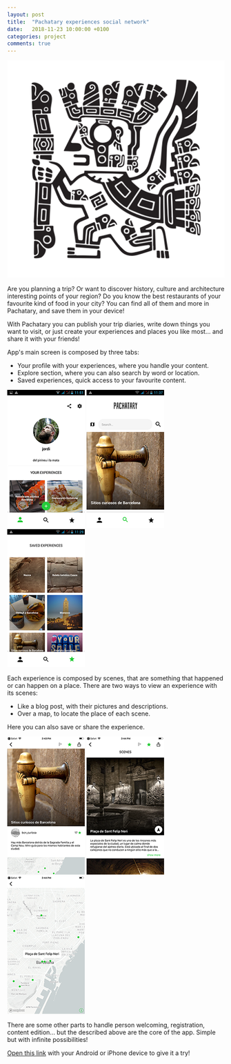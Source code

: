 ```yaml
---
layout: post
title:  "Pachatary experiences social network"
date:   2018-11-23 10:00:00 +0100
categories: project
comments: true
---
```


![Pachatary](/assets/images/pachatary_icon.png)

Are you planning a trip?
Or want to discover history, culture and architecture interesting points of your region?
Do you know the best restaurants of your favourite kind of food in your city?
You can find all of them and more in Pachatary, and save them in your device!

With Pachatary you can publish your trip diaries,
write down things you want to visit,
or just create your experiences and places you like most...
and share it with your friends!

App's main screen is composed by three tabs:

* Your profile with your experiences, where you handle your content.
* Explore section, where you can also search by word or location.
* Saved experiences, quick access to your favourite content.

![MyExperiences](/assets/images/myexperiences-screenshot.png)
![Explore](/assets/images/explore-screenshot.png)
![Saved](/assets/images/saved-screenshot.png)

Each experience is composed by scenes,
that are something that happened or can happen on a place.
There are two ways to view an experience with its scenes:

* Like a blog post, with their pictures and descriptions.
* Over a map, to locate the place of each scene.

Here you can also save or share the experience.

![Experience](/assets/images/experience-screenshot.png)
![Scenes](/assets/images/scenes-screenshot.png)
![Map](/assets/images/map-screenshot.png)

There are some other parts to handle person welcoming, registration, content edition...
but the described above are the core of the app.
Simple but with infinite possibilities!

[Open this link](https://pachatary.com/open) with your Android or iPhone device to give it a try!
